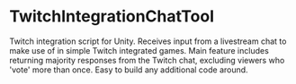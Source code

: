 # TwitchIntegrationChatTool
Twitch integration script for Unity. Receives input from a livestream chat to make use of in simple Twitch integrated games. Main feature includes returning majority responses from the Twitch chat, excluding viewers who 'vote' more than once. Easy to build any additional code around.
